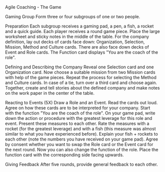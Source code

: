Agile Coaching - The Game

Gaming Group
Form three or four subgroups of one or two people.

Preparation
Each subgroup receives a gaming pad, a pen, a fish, a rocket and a quick guide. Each player receives a round game piece.
Place the large worksheet and sticky notes in the middle of the table. For the company definition, lay out decks of cards face down: Organization, Selection, Mission, Method and Culture cards. There are also face down decks of Event and Role cards. The Function card displays "You are the coach of the role".

Defining and Describing the Company
Reveal one Selection card and one Organization card. Now choose a suitable mission from two Mission cards with help of the game pieces. Repeat the process for selecting the Method and Culture cards. In case of a tie, turn over a third card and choose again. Together, create and tell stories about the defined company and make notes on the work paper in the center of the table.

Reacting to Events (5X)
Draw a Role and an Event. Read the cards out loud. Agree on how these cards are to be interpreted for your company.
Start with the function "You are the coach of the role".
On your game pad, write down the action or procedure with the greatest leverage for this role and event. Present these measures to each other.
Rate the measures with a rocket (for the greatest leverage) and with a fish (this measure was almost similar to what you have experienced before).
Explain your fish + rockets to each other (note the numbers you have received on your game pad).
Agree by consent whether you want to swap the Role card or the Event card for the next round. Now you can also change the function of the role. Place the function card with the corresponding side facing upwards.

Giving Feedback
After five rounds, provide general feedback to each other.
